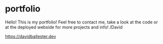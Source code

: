# portfolio

Hello! This is my portfolio! Feel free to contact me, take a look at the code or at the deployed webside for more projects and info! /David

https://davidballester.dev